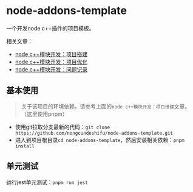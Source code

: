 # node-addons-template

一个开发node c++插件的项目模板。

相关文章：

- [node c++模块开发：项目搭建](https://www.ncdsf.com/2022/05/12/node/node%20c++%E6%A8%A1%E5%9D%97%E5%BC%80%E5%8F%91%EF%BC%9A%E9%A1%B9%E7%9B%AE%E6%90%AD%E5%BB%BA/)
- [node c++模块开发：项目优化](https://www.ncdsf.com/2022/06/22/node/node%20c++%E6%A8%A1%E5%9D%97%E5%BC%80%E5%8F%91%EF%BC%9A%E9%A1%B9%E7%9B%AE%E4%BC%98%E5%8C%96/)
- [node c++模块开发：问题记录](https://www.ncdsf.com/2022/05/22/node/node%20c++%E6%A8%A1%E5%9D%97%E5%BC%80%E5%8F%91%EF%BC%9A%E9%97%AE%E9%A2%98%E8%AE%B0%E5%BD%95/)

## 基本使用

> 关于该项目的环境依赖，请参考上面的`node c++模块开发：项目搭建`文章。（这里使用pnpm）

- 使用git拉取分支最新的代码：`git clone https://github.com/nongcundeshifu/node-addons-template.git`
- 进入到项目根目录`cd node-addons-template`，然后安装相关依赖：`pnpm install`

## 单元测试

运行jest单元测试：`pnpm run jest`
